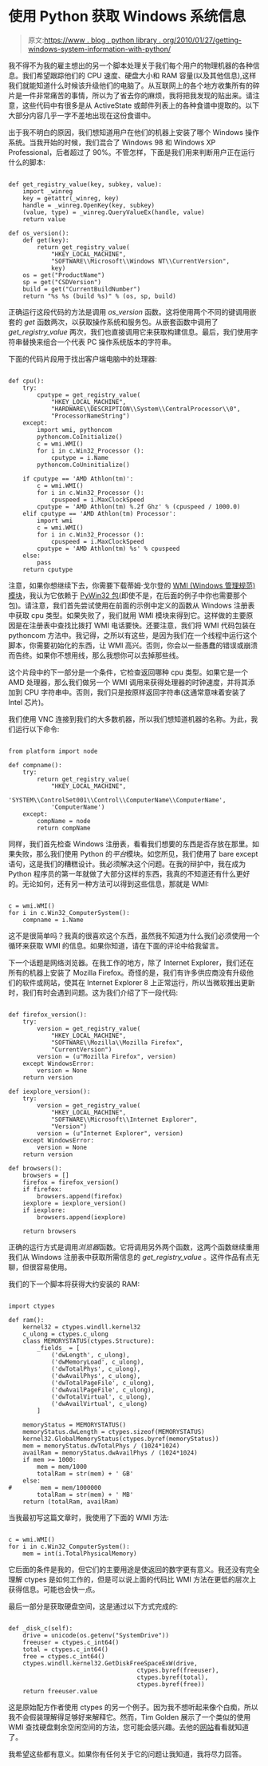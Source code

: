 # 使用 Python 获取 Windows 系统信息

> 原文:[https://www . blog . python library . org/2010/01/27/getting-windows-system-information-with-python/](https://www.blog.pythonlibrary.org/2010/01/27/getting-windows-system-information-with-python/)

我不得不为我的雇主想出的另一个脚本处理关于我们每个用户的物理机器的各种信息。我们希望跟踪他们的 CPU 速度、硬盘大小和 RAM 容量(以及其他信息),这样我们就能知道什么时候该升级他们的电脑了。从互联网上的各个地方收集所有的碎片是一件非常痛苦的事情，所以为了省去你的麻烦，我将把我发现的贴出来。请注意，这些代码中有很多是从 ActiveState 或邮件列表上的各种食谱中提取的。以下大部分内容几乎一字不差地出现在这份食谱中。

出于我不明白的原因，我们想知道用户在他们的机器上安装了哪个 Windows 操作系统。当我开始的时候，我们混合了 Windows 98 和 Windows XP Professional，后者超过了 90%。不管怎样，下面是我们用来判断用户正在运行什么的脚本:

```

def get_registry_value(key, subkey, value):
    import _winreg
    key = getattr(_winreg, key)
    handle = _winreg.OpenKey(key, subkey)
    (value, type) = _winreg.QueryValueEx(handle, value)
    return value

def os_version():
    def get(key):
        return get_registry_value(
            "HKEY_LOCAL_MACHINE", 
            "SOFTWARE\\Microsoft\\Windows NT\\CurrentVersion",
            key)
    os = get("ProductName")
    sp = get("CSDVersion")
    build = get("CurrentBuildNumber")
    return "%s %s (build %s)" % (os, sp, build)

```

正确运行这段代码的方法是调用 *os_version* 函数。这将使用两个不同的键调用嵌套的 *get* 函数两次，以获取操作系统和服务包。从嵌套函数中调用了 *get_registry_value* 两次，我们也直接调用它来获取构建信息。最后，我们使用字符串替换来组合一个代表 PC 操作系统版本的字符串。

下面的代码片段用于找出客户端电脑中的处理器:

```

def cpu():
    try:
        cputype = get_registry_value(
            "HKEY_LOCAL_MACHINE", 
            "HARDWARE\\DESCRIPTION\\System\\CentralProcessor\\0",
            "ProcessorNameString")
    except:
        import wmi, pythoncom
        pythoncom.CoInitialize() 
        c = wmi.WMI()
        for i in c.Win32_Processor ():
            cputype = i.Name
        pythoncom.CoUninitialize()

    if cputype == 'AMD Athlon(tm)':
        c = wmi.WMI()
        for i in c.Win32_Processor ():
            cpuspeed = i.MaxClockSpeed
        cputype = 'AMD Athlon(tm) %.2f Ghz' % (cpuspeed / 1000.0)
    elif cputype == 'AMD Athlon(tm) Processor':
        import wmi
        c = wmi.WMI()
        for i in c.Win32_Processor ():
            cpuspeed = i.MaxClockSpeed
        cputype = 'AMD Athlon(tm) %s' % cpuspeed
    else:
        pass
    return cputype

```

注意，如果你想继续下去，你需要下载蒂姆·戈尔登的 [WMI (Windows 管理规范)模块](http://timgolden.me.uk/python/wmi/index.html)，我认为它依赖于 [PyWin32 包](http://sourceforge.net/projects/pywin32/)(即使不是，在后面的例子中你也需要那个包)。请注意，我们首先尝试使用在前面的示例中定义的函数从 Windows 注册表中获取 cpu 类型。如果失败了，我们就用 WMI 模块来得到它。这样做的主要原因是在注册表中查找比拨打 WMI 电话要快。还要注意，我们将 WMI 代码包装在 pythoncom 方法中。我记得，之所以有这些，是因为我们在一个线程中运行这个脚本，你需要初始化的东西，让 WMI 高兴。否则，你会以一些愚蠢的错误或崩溃而告终。如果你不想用线，那么我想你可以去掉那些线。

这个片段中的下一部分是一个条件，它检查返回哪种 cpu 类型。如果它是一个 AMD 处理器，那么我们做另一个 WMI 调用来获得处理器的时钟速度，并将其添加到 CPU 字符串中。否则，我们只是按原样返回字符串(这通常意味着安装了 Intel 芯片)。

我们使用 VNC 连接到我们的大多数机器，所以我们想知道机器的名称。为此，我们运行以下命令:

```

from platform import node

def compname():
    try:
        return get_registry_value(
            "HKEY_LOCAL_MACHINE",
            'SYSTEM\\ControlSet001\\Control\\ComputerName\\ComputerName',
            'ComputerName')
    except:
        compName = node
        return compName

```

同样，我们首先检查 Windows 注册表，看看我们想要的东西是否存放在那里。如果失败，那么我们使用 Python 的*平台*模块。如您所见，我们使用了 bare except 语句，这是我们的糟糕设计。我必须解决这个问题。在我的辩护中，我在成为 Python 程序员的第一年就做了大部分这样的东西，我真的不知道还有什么更好的。无论如何，还有另一种方法可以得到这些信息，那就是 WMI:

```

c = wmi.WMI()
for i in c.Win32_ComputerSystem():
    compname = i.Name

```

这不是很简单吗？我真的很喜欢这个东西，虽然我不知道为什么我们必须使用一个循环来获取 WMI 的信息。如果你知道，请在下面的评论中给我留言。

下一个话题是网络浏览器。在我工作的地方，除了 Internet Explorer，我们还在所有的机器上安装了 Mozilla Firefox。奇怪的是，我们有许多供应商没有升级他们的软件或网站，使其在 Internet Explorer 8 上正常运行，所以当微软推出更新时，我们有时会遇到问题。这为我们介绍了下一段代码:

```

def firefox_version():
    try:
        version = get_registry_value(
            "HKEY_LOCAL_MACHINE", 
            "SOFTWARE\\Mozilla\\Mozilla Firefox",
            "CurrentVersion")
        version = (u"Mozilla Firefox", version)
    except WindowsError:
        version = None
    return version

def iexplore_version():
    try:
        version = get_registry_value(
            "HKEY_LOCAL_MACHINE", 
            "SOFTWARE\\Microsoft\\Internet Explorer",
            "Version")
        version = (u"Internet Explorer", version)
    except WindowsError:
        version = None
    return version

def browsers():
    browsers = []
    firefox = firefox_version()
    if firefox:
        browsers.append(firefox)
    iexplore = iexplore_version()
    if iexplore:
        browsers.append(iexplore)

    return browsers

```

正确的运行方式是调用*浏览器*函数。它将调用另外两个函数，这两个函数继续重用我们从 Windows 注册表中获取所需信息的 *get_registry_value* 。这件作品有点无聊，但很容易使用。

我们的下一个脚本将获得大约安装的 RAM:

```

import ctypes

def ram():
    kernel32 = ctypes.windll.kernel32
    c_ulong = ctypes.c_ulong
    class MEMORYSTATUS(ctypes.Structure):
        _fields_ = [
            ('dwLength', c_ulong),
            ('dwMemoryLoad', c_ulong),
            ('dwTotalPhys', c_ulong),
            ('dwAvailPhys', c_ulong),
            ('dwTotalPageFile', c_ulong),
            ('dwAvailPageFile', c_ulong),
            ('dwTotalVirtual', c_ulong),
            ('dwAvailVirtual', c_ulong)
        ]

    memoryStatus = MEMORYSTATUS()
    memoryStatus.dwLength = ctypes.sizeof(MEMORYSTATUS)
    kernel32.GlobalMemoryStatus(ctypes.byref(memoryStatus))
    mem = memoryStatus.dwTotalPhys / (1024*1024)
    availRam = memoryStatus.dwAvailPhys / (1024*1024)
    if mem >= 1000:
        mem = mem/1000
        totalRam = str(mem) + ' GB'
    else:
#        mem = mem/1000000
        totalRam = str(mem) + ' MB'
    return (totalRam, availRam)

```

当我最初写这篇文章时，我使用了下面的 WMI 方法:

```

c = wmi.WMI()
for i in c.Win32_ComputerSystem():
    mem = int(i.TotalPhysicalMemory)

```

它后面的条件是我的，但它们的主要用途是使返回的数字更有意义。我还没有完全理解 ctypes 是如何工作的，但是可以说上面的代码比 WMI 方法在更低的层次上获得信息。可能也会快一点。

最后一部分是获取硬盘空间，这是通过以下方式完成的:

```

def _disk_c(self):
    drive = unicode(os.getenv("SystemDrive"))
    freeuser = ctypes.c_int64()
    total = ctypes.c_int64()
    free = ctypes.c_int64()
    ctypes.windll.kernel32.GetDiskFreeSpaceExW(drive, 
                                    ctypes.byref(freeuser), 
                                    ctypes.byref(total), 
                                    ctypes.byref(free))
    return freeuser.value

```

这是原始配方作者使用 ctypes 的另一个例子。因为我不想听起来像个白痴，所以我不会假装理解得足够好来解释它。然而，Tim Golden 展示了一个类似的使用 WMI 查找硬盘剩余空闲空间的方法，您可能会感兴趣。去他的[网站](http://timgolden.me.uk/python/wmi/cookbook.html#show-the-percentage-free-space-for-each-fixed-disk)看看就知道了。

我希望这些都有意义。如果你有任何关于它的问题让我知道，我将尽力回答。